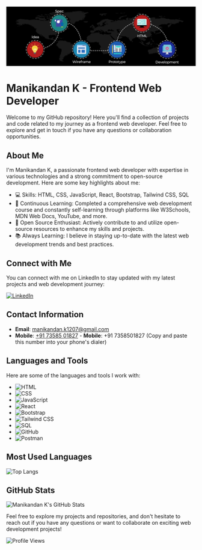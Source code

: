 ![Banner Image](https://github.com/manikandan255/manikandan255/blob/main/banner-bg.gif)

# Manikandan K - Frontend Web Developer

Welcome to my GitHub repository! Here you'll find a collection of projects and code related to my journey as a frontend web developer. Feel free to explore and get in touch if you have any questions or collaboration opportunities.

## About Me

I'm Manikandan K, a passionate frontend web developer with expertise in various technologies and a strong commitment to open-source development. Here are some key highlights about me:

- 💻 Skills: HTML, CSS, JavaScript, React, Bootstrap, Tailwind CSS, SQL
- 📘 Continuous Learning: Completed a comprehensive web development course and constantly self-learning through platforms like W3Schools, MDN Web Docs, YouTube, and more.
- 🔗 Open Source Enthusiast: Actively contribute to and utilize open-source resources to enhance my skills and projects.
- 📚 Always Learning: I believe in staying up-to-date with the latest web development trends and best practices.

## Connect with Me

You can connect with me on LinkedIn to stay updated with my latest projects and web development journey:

[![LinkedIn](https://img.shields.io/badge/-LinkedIn-0077B5?style=for-the-badge&logo=linkedin&logoColor=white)](https://www.linkedin.com/in/manikandan-k01)

## Contact Information

- **Email**: manikandan.k1207@gmail.com
- **Mobile**: <a href="tel:+917358501827">+91 73585 01827</a> - **Mobile**: +91 7358501827 (Copy and paste this number into your phone's dialer)


## Languages and Tools

Here are some of the languages and tools I work with:

- ![HTML](https://img.shields.io/badge/-HTML-E34F26?style=for-the-badge&logo=html5&logoColor=white)
- ![CSS](https://img.shields.io/badge/-CSS-1572B6?style=for-the-badge&logo=css3&logoColor=white)
- ![JavaScript](https://img.shields.io/badge/-JavaScript-F7DF1E?style=for-the-badge&logo=javascript&logoColor=black)
- ![React](https://img.shields.io/badge/-React-61DAFB?style=for-the-badge&logo=react&logoColor=black)
- ![Bootstrap](https://img.shields.io/badge/-Bootstrap-7952B3?style=for-the-badge&logo=bootstrap&logoColor=white)
- ![Tailwind CSS](https://img.shields.io/badge/-Tailwind%20CSS-38B2AC?style=for-the-badge&logo=tailwind-css&logoColor=white)
- ![SQL](https://img.shields.io/badge/-SQL-4479A1?style=for-the-badge&logo=sql&logoColor=white)
- ![GitHub](https://img.shields.io/badge/-GitHub-181717?style=for-the-badge&logo=github&logoColor=white)
- ![Postman](https://img.shields.io/badge/-Postman-FF6C37?style=for-the-badge&logo=postman&logoColor=white)

## Most Used Languages
![Top Langs](https://github-readme-stats.vercel.app/api/top-langs/?username=manikandan255&layout=compact&theme=dark)

## GitHub Stats

![Manikandan K's GitHub Stats](https://github-readme-stats.vercel.app/api?username=manikandan255&show_icons=true&theme=dark)

Feel free to explore my projects and repositories, and don't hesitate to reach out if you have any questions or want to collaborate on exciting web development projects!

![Profile Views](https://komarev.com/ghpvc/?username=manikandan255)
